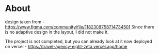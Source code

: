 # About

design taken from - https://www.figma.com/community/file/1182308758714734501
Since there is no adaptive design in the layout, I did not make it.

The project is not completed, but you can already look at it now
deployed on vercel - https://travel-agency-eight-zeta.vercel.app/home
